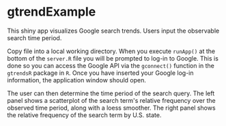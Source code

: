 # gtrendExample

This shiny app visualizes Google search trends. Users input the observable search time period. 

Copy file into a local working directory. When you execute `runApp()` at the bottom of the `server.R` file you will be prompted to log-in to Google. This is done so you can access the Google API via the `gconnect()` function in the `gtrendsR` package in `R`. Once you have inserted your Google log-in information, the application window should open.

The user can then determine the time period of the search query. The left panel shows a scatterplot of the search term's relative frequency over the observed time period, along with a loess smoother. The right panel shows the relative frequency of the search term by U.S. state.

